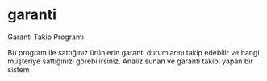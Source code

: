 # garanti
Garanti Takip Programı  

Bu program ile sattığınız ürünlerin garanti durumlarını takip edebilir ve hangi müşteriye sattığınızı görebilirsiniz.
Analiz sunan ve garanti takibi yapan bir sistem

